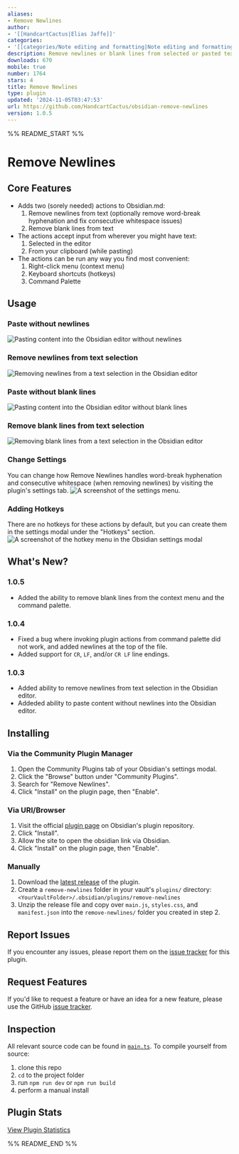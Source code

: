 ```yaml
---
aliases:
- Remove Newlines
author:
- '[[HandcartCactus|Elias Jaffe]]'
categories:
- '[[categories/Note editing and formatting|Note editing and formatting]]'
description: Remove newlines or blank lines from selected or pasted text.
downloads: 670
mobile: true
number: 1764
stars: 4
title: Remove Newlines
type: plugin
updated: '2024-11-05T03:47:53'
url: https://github.com/HandcartCactus/obsidian-remove-newlines
version: 1.0.5
---
```


%% README_START %%

# Remove Newlines

## Core Features
+ Adds two (sorely needed) actions to Obsidian.md:
  1. Remove newlines from text (optionally remove word-break hyphenation and fix consecutive whitespace issues)
  2. Remove blank lines from text
+ The actions accept input from wherever you might have text:
  1. Selected in the editor
  2. From your clipboard (while pasting)
+ The actions can be run any way you find most convenient:
  1. Right-click menu (context menu)
  2. Keyboard shortcuts (hotkeys)
  3. Command Palette

## Usage

### Paste without newlines
![Pasting content into the Obsidian editor without newlines](https://raw.githubusercontent.com/HandcartCactus/obsidian-remove-newlines/HEAD/media/Paste%20Without%20Newlines%20Demo.gif)

### Remove newlines from text selection
![Removing newlines from a text selection in the Obsidian editor](https://raw.githubusercontent.com/HandcartCactus/obsidian-remove-newlines/HEAD/media/Remove%20Newlines%20From%20Selection%20Demo.gif)

### Paste without blank lines
![Pasting content into the Obsidian editor without blank lines](https://raw.githubusercontent.com/HandcartCactus/obsidian-remove-newlines/HEAD/media/Paste%20Without%20Blank%20Lines.gif)

### Remove blank lines from text selection
![Removing blank lines from a text selection in the Obsidian editor](https://raw.githubusercontent.com/HandcartCactus/obsidian-remove-newlines/HEAD/media/Remove%20Blank%20Lines%20From%20Selection.gif)

### Change Settings
You can change how Remove Newlines handles word-break hyphenation and consecutive whitespace (when removing newlines) by visiting the plugin's settings tab.
![A screenshot of the settings menu.](https://raw.githubusercontent.com/HandcartCactus/obsidian-remove-newlines/HEAD/media/settings_menu.png)

### Adding Hotkeys
There are no hotkeys for these actions by default, but you can create them in the settings modal under the "Hotkeys" section.
![A screenshot of the hotkey menu in the Obsidian settings modal](https://raw.githubusercontent.com/HandcartCactus/obsidian-remove-newlines/HEAD/media/Add%20Hotkeys.png)

## What's New?
### 1.0.5
- Added the ability to remove blank lines from the context menu and the command palette.

### 1.0.4
- Fixed a bug where invoking plugin actions from command palette did not work, and added newlines at the top of the file.
- Added support for `CR`, `LF`, and/or `CR LF` line endings.

### 1.0.3
- Added ability to remove newlines from text selection in the Obsidian editor.
- Addeded ability to paste content without newlines into the Obsidian editor.

## Installing
### Via the Community Plugin Manager
1. Open the Community Plugins tab of your Obsidian's settings modal.
2. Click the "Browse" button under "Community Plugins".
2. Search for "Remove Newlines".
3. Click "Install" on the plugin page, then "Enable".

### Via URI/Browser
1. Visit the official [plugin page](https://obsidian.md/plugins?id=remove-newlines#) on Obsidian's plugin repository.
2. Click "Install".
3. Allow the site to open the obsidian link via Obsidian.
4. Click "Install" on the plugin page, then "Enable".

### Manually
1. Download the [latest release](https://github.com/HandcartCactus/obsidian-remove-newlines/releases) of the plugin.
2. Create a `remove-newlines` folder in your vault's `plugins/` directory: `<YourVaultFolder>/.obsidian/plugins/remove-newlines`
3. Unzip the release file and copy over `main.js`, `styles.css`, and `manifest.json` into the `remove-newlines/` folder you created in step 2.

## Report Issues
If you encounter any issues, please report them on the [issue tracker](https://github.com/HandcartCactus/obsidian-remove-newlines/issues/new?assignees=HandcartCactus&labels=bug&projects=&template=bug_report.md&title=%5BBUG%5D) for this plugin.

## Request Features
If you'd like to request a feature or have an idea for a new feature, please use the GitHub [issue tracker](https://github.com/HandcartCactus/obsidian-remove-newlines/issues/new?assignees=HandcartCactus&labels=enhancement&projects=&template=feature_request.md&title=%5BFEATURE%5D).

## Inspection
All relevant source code can be found in [`main.ts`](https://github.com/HandcartCactus/obsidian-remove-newlines/blob/main/main.ts). To compile yourself from source:
1. clone this repo
2. `cd` to the project folder
3. run `npm run dev` or `npm run build`
4. perform a manual install

## Plugin Stats
[View Plugin Statistics](https://handcartcactus.github.io/obsidian-remove-newlines/plugin_stats_viewer.html)


%% README_END %%
